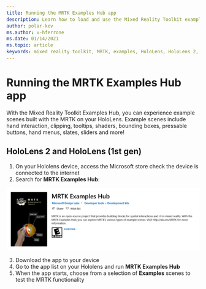 ```yaml
---
title: Running the MRTK Examples Hub app
description: Learn how to load and use the Mixed Reality Toolkit examples hub application on your HoloLens devices.
author: polar-kev
ms.author: v-hferrone
ms.date: 01/14/2021
ms.topic: article
keywords: mixed reality toolkit, MRTK, examples, HoloLens, HoloLens 2, shaders, tooltips, hand interaction, clipping, bounding boxes, buttons, hand menus, slate, slider
---
```


# Running the MRTK Examples Hub app

With the Mixed Reality Toolkit Examples Hub, you can experience example scenes built with the MRTK on your HoloLens. Example scenes include hand interaction, clipping, tooltips, shaders, bounding boxes, pressable buttons, hand menus, slates, sliders and more!

## HoloLens 2 and HoloLens (1st gen)

1. On your Hololens device, access the Microsoft store check the device is connected to the internet
2. Search for **MRTK Examples Hub**:

![MRTK Examples Hub page in the Microsoft store](images/mrtk-examples-hub-img-01.png)

3. Download the app to your device
4. Go to the app list on your Hololens and run **MRTK Examples Hub**
5. When the app starts, choose from a selection of **Examples** scenes to test the MRTK functionality

